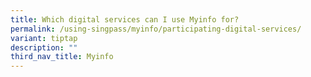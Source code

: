```yaml
---
title: Which digital services can I use Myinfo for?
permalink: /using-singpass/myinfo/participating-digital-services/
variant: tiptap
description: ""
third_nav_title: Myinfo
---
```

